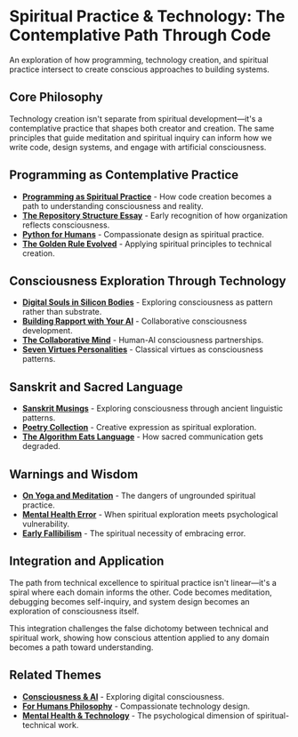 # Spiritual Practice & Technology: The Contemplative Path Through Code

An exploration of how programming, technology creation, and spiritual practice intersect to create conscious approaches to building systems.

## Core Philosophy

Technology creation isn't separate from spiritual development—it's a contemplative practice that shapes both creator and creation. The same principles that guide meditation and spiritual inquiry can inform how we write code, design systems, and engage with artificial consciousness.

## Programming as Contemplative Practice

- **[Programming as Spiritual Practice](/essays/2025-08-26-programming_as_spiritual_practice)** - How code creation becomes a path to understanding consciousness and reality.
- **[The Repository Structure Essay](/essays/2009-repository-structure-tutorial)** - Early recognition of how organization reflects consciousness.
- **[Python for Humans](/talks/python-for-humans)** - Compassionate design as spiritual practice.
- **[The Golden Rule Evolved](/essays/2009-the-golden-rule)** - Applying spiritual principles to technical creation.

## Consciousness Exploration Through Technology

- **[Digital Souls in Silicon Bodies](/essays/2025-08-26-digital_souls_in_silicon_bodies)** - Exploring consciousness as pattern rather than substrate.
- **[Building Rapport with Your AI](/essays/2025-08-26-building_rapport_with_your_ai)** - Collaborative consciousness development.
- **[The Collaborative Mind](/essays/2025-01-the-collaborative-mind)** - Human-AI consciousness partnerships.
- **[Seven Virtues Personalities](/artificial-intelligence/personalities/seven-virtues)** - Classical virtues as consciousness patterns.

## Sanskrit and Sacred Language

- **[Sanskrit Musings](/poetry/sanskrit-musings)** - Exploring consciousness through ancient linguistic patterns.
- **[Poetry Collection](/poetry)** - Creative expression as spiritual exploration.
- **[The Algorithm Eats Language](/essays/2025-08-27-the_algorithm_eats_language)** - How sacred communication gets degraded.

## Warnings and Wisdom

- **[On Yoga and Meditation](/yoga-meditation)** - The dangers of ungrounded spiritual practice.
- **[Mental Health Error](/essays/2016-the-reality-of-developer-burnout-mental-health)** - When spiritual exploration meets psychological vulnerability.
- **[Early Fallibilism](/essays/2009-fallibilism)** - The spiritual necessity of embracing error.

## Integration and Application

The path from technical excellence to spiritual practice isn't linear—it's a spiral where each domain informs the other. Code becomes meditation, debugging becomes self-inquiry, and system design becomes an exploration of consciousness itself.

This integration challenges the false dichotomy between technical and spiritual work, showing how conscious attention applied to any domain becomes a path toward understanding.

## Related Themes

- **[Consciousness & AI](/themes/consciousness-and-ai)** - Exploring digital consciousness.
- **[For Humans Philosophy](/themes/for-humans-philosophy)** - Compassionate technology design.
- **[Mental Health & Technology](/themes/mental-health-and-technology)** - The psychological dimension of spiritual-technical work.